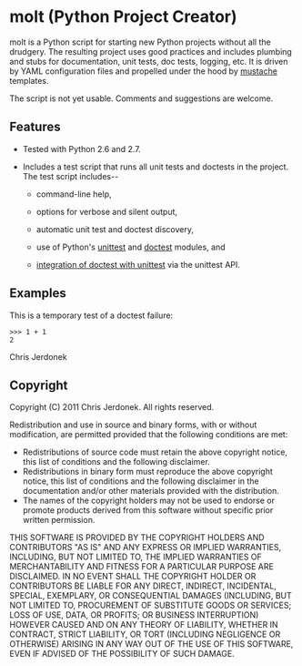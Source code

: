molt (Python Project Creator)
=============================

molt is a Python script for starting new Python projects without all the
drudgery.  The resulting project uses good practices and includes
plumbing and stubs for documentation, unit tests, doc tests, logging, etc.
It is driven by YAML configuration files and propelled under the hood
by [mustache](http://mustache.github.com/) templates.

The script is not yet usable.  Comments and suggestions are welcome.


Features
--------

* Tested with Python 2.6 and 2.7.

* Includes a test script that runs all unit tests and doctests in the project.
  The test script includes--
  
  * command-line help,
  
  * options for verbose and silent output,

  * automatic unit test and doctest discovery,

  * use of Python's [unittest](http://docs.python.org/library/unittest.html)
    and [doctest](http://docs.python.org/library/doctest.html) modules, and

  * [integration of doctest with unittest](http://docs.python.org/library/doctest.html#unittest-api)
    via the unittest API.




Examples
--------

This is a temporary test of a doctest failure:

    >>> 1 + 1
    2

Chris Jerdonek


Copyright
---------

Copyright (C) 2011 Chris Jerdonek. All rights reserved.

Redistribution and use in source and binary forms, with or without
modification, are permitted provided that the following conditions are met:

* Redistributions of source code must retain the above copyright notice,
  this list of conditions and the following disclaimer.
* Redistributions in binary form must reproduce the above copyright notice,
  this list of conditions and the following disclaimer in the documentation
  and/or other materials provided with the distribution.
* The names of the copyright holders may not be used to endorse or promote
  products derived from this software without specific prior written
  permission.

THIS SOFTWARE IS PROVIDED BY THE COPYRIGHT HOLDERS AND CONTRIBUTORS "AS IS"
AND ANY EXPRESS OR IMPLIED WARRANTIES, INCLUDING, BUT NOT LIMITED TO, THE
IMPLIED WARRANTIES OF MERCHANTABILITY AND FITNESS FOR A PARTICULAR PURPOSE
ARE DISCLAIMED. IN NO EVENT SHALL THE COPYRIGHT HOLDER OR CONTRIBUTORS BE
LIABLE FOR ANY DIRECT, INDIRECT, INCIDENTAL, SPECIAL, EXEMPLARY, OR
CONSEQUENTIAL DAMAGES (INCLUDING, BUT NOT LIMITED TO, PROCUREMENT OF
SUBSTITUTE GOODS OR SERVICES; LOSS OF USE, DATA, OR PROFITS; OR BUSINESS
INTERRUPTION) HOWEVER CAUSED AND ON ANY THEORY OF LIABILITY, WHETHER IN
CONTRACT, STRICT LIABILITY, OR TORT (INCLUDING NEGLIGENCE OR OTHERWISE)
ARISING IN ANY WAY OUT OF THE USE OF THIS SOFTWARE, EVEN IF ADVISED OF THE
POSSIBILITY OF SUCH DAMAGE.
